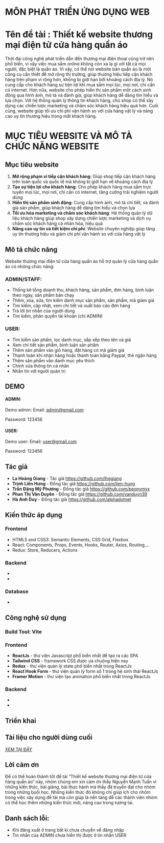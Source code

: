 # MÔN PHÁT TRIỂN ỨNG DỤNG WEB

# Tên đề tài : Thiết kế website thương mại điện tử cửa hàng quần áo

Thời đại công nghệ phát triển dẫn đến thương mại điện thoại cũng trở nên phổ biến, vì vậy việc mua sắm online không còn xa lạ gì với tất cả mọi người, đặc biệt là quần áo. Vì vậy, có thể nói website bán quần áo là một công cụ cần thiết để mở rộng thị trường, giúp thương hiệu tiếp cận khách hàng trên phạm vi rộng hơn, không bị giới hạn bởi khoảng cách địa lý. Nó cung cấp cho khách hàng sự tiện lợi khi mua sắm mọi lúc, mọi nơi, chỉ cần có internet. Hơn nữa, website cho phép hiển thị sản phẩm một cách sinh động qua hình ảnh, mô tả và đánh giá, giúp khách hàng dễ dàng tìm hiểu và lựa chọn. Với hệ thống quản lý thông tin khách hàng, chủ shop có thể xây dựng các chiến lược marketing và chăm sóc khách hàng hiệu quả hơn. Cuối cùng, website giúp tối ưu chi phí vận hành so với cửa hàng vật lý và nâng cao uy tín thương hiệu trong mắt khách hàng.

# MỤC TIÊU WEBSITE VÀ MÔ TẢ CHỨC NĂNG WEBSITE

## Mục tiêu website
1. **Mở rộng phạm vi tiếp cận khách hàng**: Giúp shop tiếp cận khách hàng trên toàn quốc và quốc tế mà không bị giới hạn về khoảng cách địa lý
2. **Tạo sự tiện lợi cho khách hàng**: Cho phép khách hàng mua sắm trực tuyến mọi lúc, mọi nơi, chỉ cần có internet, tăng cường trải nghiệm người dùng
3. **Hiển thị sản phẩm sinh động**: Cung cấp hình ảnh, mô tả chi tiết, và đánh giá sản phẩm, giúp khách hàng dễ dàng tìm hiểu và chọn lựa
4. **Tối ưu hóa marketing và chăm sóc khách hàng**: Hệ thống quản lý dữ liệu khách hàng giúp shop xây dựng chiến lược marketing và dịch vụ chăm sóc khách hàng cá nhân hóa, hiệu quả
5. **Nâng cao uy tín và tiết kiệm chi phí**: Website chuyên nghiệp giúp tăng uy tín thương hiệu và giảm chi phí vận hành so với cửa hàng vật lý

## Mô tả chức năng
Website thương mại điện tử cửa hàng quần áo hỗ trợ quản lý cửa hàng quần áo có những chức năng:
### ADMIN/STAFF: 
- Thống kê tổng doanh thu, khách hàng, sản phẩm, đơn hàng, bình luận theo ngày, sản phẩm bán chạy
- Thêm, xóa, sửa, tìm kiếm danh mục sản phẩm, sản phẩm, mã giảm giá
- Tìm kiếm, cập nhật, xem chi tiết và xuất báo cáo đơn hàng
- Trả lời tin nhắn của người dùng
- Tìm kiếm, phân quyền tài khoản (chỉ ADMIN)

### USER:
- Tìm kiếm sản phẩm, lọc danh mục, sắp xếp theo tên và giá
- Xem chi tiết sản phẩm, bình luận sản phẩm
- Thêm sản phẩm vào giỏ hàng, đặt hàng có mã giảm giá
- Thanh toán khi nhận hàng hoặc thanh toán bằng Paypal, thẻ ngân hàng
- Thêm sản phẩm vào danh mục yêu thích
- Chỉnh sửa thông tin cá nhân
- Nhắn tin với người quản trị

## DEMO

#### ADMIN: 
Demo admin:
Email: admin@gmail.com

Password: 123456

#### USER:
Demo user:
Email: user@gmail.com

Password: 123456

## Tác giả

* **La Hoàng Giang** - Tác giả  https://github.com/lhggiang
* **Trịnh Liên Hưng** - Đồng tác giả  https://github.com/lien-hung
* **Trần Đặng Mỹ Phương** - Đồng tác giả https://github.com/peonymyx
* **Phan Thị Vân Duyên** - Đồng tác giả https://github.com/vanduyn39
* **Hà Anh Duy** - Đồng tác giả https://github.com/alphadotnet

## Kiến thức áp dụng
### Frontend
- HTML5 and CSS3: Semantic Elements, CSS Grid, Flexbox
- React: Components, Props, Events, Hooks, Router, Axios, Routing,...
- Redux: Store, Reducers, Actions

### Backend
- 
- 

### Database
- 

## Công nghệ sử dụng

### Build Tool: Vite

### Frontend
- **ReactJs** - thư viện Javascript phổ biến nhất để tạo ra các SPA
- **Tailwind CSS** - framework CSS được ưa chuộng hiện nay
- **Redux** - thư viện quản lý state phổ biến nhất trong ReactJs
- **React Hook Form** - thư viện quản lý form số 1 trong hệ sinh thái ReactJs
- **Framer Motion** - thư viện tạo animation phổ biến nhất trong ReactJs

### Backend
- 
- 

## Triển khai

## Tài liệu cho người dùng cuối
[XEM TẠI ĐÂY](https://github.com/peonymyx/DoAnWEB/blob/main/NguoiDungCuoi.md)

## Lời cảm ơn
Để có thể hoàn thành tốt đề tài “Thiết kế website thương mại điện tử cửa hàng quần áo” này, nhóm chúng em xin cảm ơn thầy Nguyễn Mạnh Tuấn vì những kiến thức, bài giảng, bài thực hành mà thầy đã truyền đạt cho nhóm trong những buổi học. Những kiến thức đó không chỉ giúp ích cho nhóm trong việc xây dựng đề tài mà còn giúp là nền tảng để các thành viên nhóm có thể học thêm những kiến thức mới, nâng cao trong tương tai. 

## Danh sách lỗi:
- Khi đăng xuất ở trang bất kì chưa chuyển về đăng nhập
- Tin nhắn của ADMIN chưa hiển thị được ở tin nhắn USER








